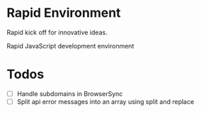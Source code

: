 # Rapid Environment

Rapid kick off for innovative ideas.

Rapid JavaScript development environment

# Todos
- [ ] Handle subdomains in BrowserSync
- [ ] Split api error messages into an array using split and replace
